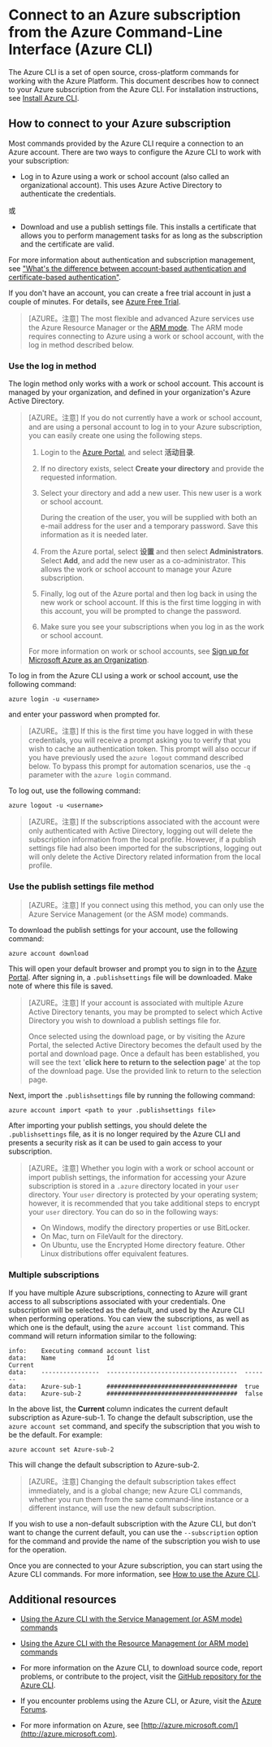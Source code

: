 <properties
	pageTitle="Log in from the Azure Command-Line Interface (Azure CLI) | Microsoft Azure"
	description="Connect to Azure subscription from the Azure Command-Line Interface (Azure CLI)"
	editor="tysonn"
	manager="timlt"
	documentationCenter=""
	authors="dlepow"
	services=""/>

<tags
	ms.service="multiple"
	ms.workload="multiple"
	ms.tgt_pltfrm="command-line-interface"
	ms.devlang="na"
	ms.topic="article"
	ms.date="06/09/2015"
	ms.author="danlep"/>

# Connect to an Azure subscription from the Azure Command-Line Interface (Azure CLI)

The Azure CLI is a set of open source, cross-platform commands for working with the Azure Platform. This document describes how to connect to your Azure subscription from the Azure CLI. For installation instructions, see [Install Azure CLI](xplat-cli-install.md).

<a id="configure"></a>
## How to connect to your Azure subscription

Most commands provided by the Azure CLI require a connection to an Azure account. There are two ways to configure the Azure CLI to work with your subscription:

* Log in to Azure using a work or school account (also called an organizational account). This uses Azure Active Directory to authenticate the credentials.

或

* Download and use a publish settings file. This installs a certificate that allows you to perform management tasks for as long as the subscription and the certificate are valid.

For more information about authentication and subscription management, see ["What's the difference between account-based authentication and certificate-based authentication"][authandsub].

If you don't have an account, you can create a free trial account in just a couple of minutes. For details, see [Azure Free Trial][free-trial].

> [AZURE。注意] The most flexible and advanced Azure services use the Azure Resource Manager or the [ARM mode](xplat-cli-azure-resource-manager.md). The ARM mode requires connecting to Azure using a work or school account, with the log in method described below.

### Use the log in method

The login method only works with a work or school account. This account is managed by your organization, and defined in your organization's Azure Active Directory.

> [AZURE。注意] If you do not currently have a work or school account, and are using a personal account to log in to your Azure subscription, you can easily create one using the following steps.
>
> 1. Login to the [Azure Portal][portal], and select **活动目录**.
>
> 2. If no directory exists, select **Create your directory** and provide the requested information.
>
> 3. Select your directory and add a new user. This new user is a work or school account.
>
>     During the creation of the user, you will be supplied with both an e-mail address for the user and a temporary password. Save this information as it is needed later.
>
> 4. From the Azure portal, select **设置** and then select **Administrators**. Select **Add**, and add the new user as a co-administrator. This allows the work or school account to manage your Azure subscription.
>
> 5. Finally, log out of the Azure portal and then log back in using the new work or school account. If this is the first time logging in with this account, you will be prompted to change the password.
>
> 6. Make sure you see your subscriptions when you log in as the work or school account.
>
>For more information on work or school accounts, see [Sign up for Microsoft Azure as an Organization][signuporg].

To log in from the Azure CLI using a work or school account, use the following command:

	azure login -u <username>

and enter your password when prompted for.

> [AZURE。注意] If this is the first time you have logged in with these credentials, you will receive a prompt asking you to verify that you wish to cache an authentication token. This prompt will also occur if you have previously used the `azure logout` command described below. To bypass this prompt for automation scenarios, use the `-q` parameter with the `azure login` command.

To log out, use the following command:

	azure logout -u <username>

> [AZURE。注意] If the subscriptions associated with the account were only authenticated with Active Directory, logging out will delete the subscription information from the local profile. However, if a publish settings file had also been imported for the subscriptions, logging out will only delete the Active Directory related information from the local profile.

### Use the publish settings file method

> [AZURE。注意] If you connect using this method, you can only use the Azure Service Management (or the ASM mode) commands.

To download the publish settings for your account, use the following command:

	azure account download

This will open your default browser and prompt you to sign in to the [Azure Portal][portal]. After signing in, a `.publishsettings` file will be downloaded. Make note of where this file is saved.

> [AZURE。注意] If your account is associated with multiple Azure Active Directory tenants, you may be prompted to select which Active Directory you wish to download a publish settings file for.
>
> Once selected using the download page, or by visiting the Azure Portal, the selected Active Directory becomes the default used by the portal and download page. Once a default has been established, you will see the text '__click here to return to the selection page__' at the top of the download page. Use the provided link to return to the selection page.

Next, import the `.publishsettings` file by running the following command:

	azure account import <path to your .publishsettings file>

After importing your publish settings, you should delete the `.publishsettings` file, as it is no longer required by the Azure CLI and presents a security risk as it can be used to gain access to your subscription.

> [AZURE。注意] Whether you login with a work or school account or import publish settings, the information for accessing your Azure subscription is stored in a `.azure` directory located in your `user` directory. Your `user` directory is protected by your operating system; however, it is recommended that you take additional steps to encrypt your `user` directory. You can do so in the following ways:
>
> * On Windows, modify the directory properties or use BitLocker.
> * On Mac, turn on FileVault for the directory.
> * On Ubuntu, use the Encrypted Home directory feature. Other Linux distributions offer equivalent features.

### Multiple subscriptions

If you have multiple Azure subscriptions, connecting to Azure will grant access to all subscriptions associated with your credentials. One subscription will be selected as the default, and used by the Azure CLI when performing operations. You can view the subscriptions, as well as which one is the default, using the `azure account list` command. This command will return information similar to the following:

	info:    Executing command account list
	data:    Name              Id                                    Current
	data:    ----------------  ------------------------------------  -------
	data:    Azure-sub-1       ####################################  true
	data:    Azure-sub-2       ####################################  false

In the above list, the **Current** column indicates the current default subscription as Azure-sub-1. To change the default subscription, use the `azure account set` command, and specify the subscription that you wish to be the default. For example:

	azure account set Azure-sub-2

This will change the default subscription to Azure-sub-2.

> [AZURE。注意] Changing the default subscription takes effect immediately, and is a global change; new Azure CLI commands, whether you run them from the same command-line instance or a different instance, will use the new default subscription.

If you wish to use a non-default subscription with the Azure CLI, but don't want to change the current default, you can use the `--subscription` option for the command and provide the name of the subscription you wish to use for the operation.

Once you are connected to your Azure subscription, you can start using the Azure CLI commands. For more information, see [How to use the Azure CLI](xplat-cli.md).

<a id="additional-resources"></a>
## Additional resources

* [Using the Azure CLI with the Service Management (or ASM mode) commands][cliasm]

* [Using the Azure CLI with the Resource Management (or ARM mode) commands][cliarm]

* For more information on the Azure CLI, to download source code, report problems, or contribute to the project, visit the [GitHub repository for the Azure CLI](https://github.com/azure/azure-xplat-cli).

* If you encounter problems using the Azure CLI, or Azure, visit the [Azure Forums](http://social.msdn.microsoft.com/Forums/windowsazure/home).

* For more information on Azure, see [http://azure.microsoft.com/](http://azure.microsoft.com).





[authandsub]: http://msdn.microsoft.com/library/windowsazure/hh531793.aspx#BKMK_AccountVCert
[free-trial]: http://azure.microsoft.com/en-us/pricing/free-trial/
[portal]: https://manage.windowsazure.com
[signuporg]: http://azure.microsoft.com/en-us/documentation/articles/sign-up-organization/
[cliasm]: virtual-machines/virtual-machines-command-line-tools.md
[cliarm]: virtual-machines/xplat-cli-azure-resource-manager.md
